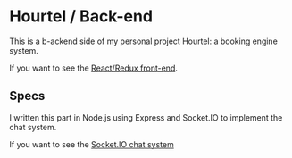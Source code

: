 # Hourtel / Back-end

This is a b-ackend side of my personal project Hourtel: a booking engine system.

If you want to see the [React/Redux front-end](https://github.com/valeriogiocondi/hourtel_client).


## Specs

I written this part in Node.js using Express and Socket.IO to implement the chat system.

If you want to see the [Socket.IO chat system](https://github.com/valeriogiocondi/NodeJS_chat)
